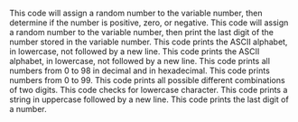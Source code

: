 This code will assign a random number to the variable number, then determine if the number is positive, zero, or negative.
This code will assign a random number to the variable number, then  print the last digit of the number stored in the variable number.
This code prints the ASCII alphabet, in lowercase, not followed by a new line.
This code prints the ASCII alphabet, in lowercase, not followed by a new line.
This code prints all numbers from 0 to 98 in decimal and in hexadecimal.
This code prints numbers from 0 to 99.
This code prints all possible different combinations of two digits.
This code checks for lowercase character.
This code prints a string in uppercase followed by a new line.
This code prints the last digit of a number.
